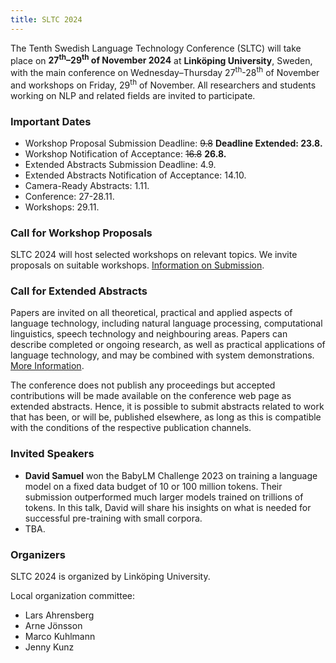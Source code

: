 ```yaml
---
title: SLTC 2024
---
```


The Tenth Swedish Language Technology Conference (SLTC) will take place on **27<sup>th</sup>–29<sup>th</sup> of November 2024** at **Linköping University**, Sweden, with the main conference on Wednesday–Thursday 27<sup>th</sup>-28<sup>th</sup> of November and workshops on Friday, 29<sup>th</sup> of November. All researchers and students working on NLP and related fields are invited to participate. 

### Important Dates

* Workshop Proposal Submission Deadline: ~~9.8~~ **Deadline Extended: 23.8.**
* Workshop Notification of Acceptance: ~~16.8~~ **26.8.**
* Extended Abstracts Submission Deadline: 4.9.
* Extended Abstracts Notification of Acceptance: 14.10.
* Camera-Ready Abstracts: 1.11. 
* Conference: 27-28.11. 
* Workshops: 29.11. 

### Call for Workshop Proposals

SLTC 2024 will host selected workshops on relevant topics. We invite proposals on suitable workshops. [Information on Submission](cfw).

### Call for Extended Abstracts

Papers are invited on all theoretical, practical and applied aspects of language technology, including natural language processing, computational linguistics, speech technology and neighbouring areas. Papers can describe completed or ongoing research, as well as practical applications of language technology, and may be combined with system demonstrations. [More Information](cfp).

The conference does not publish any proceedings but accepted contributions will be made available on the conference web page as extended abstracts. Hence, it is possible to submit abstracts related to work that has been, or will be, published elsewhere, as long as this is compatible with the conditions of the respective publication channels.

### Invited Speakers

* **David Samuel** won the BabyLM Challenge 2023 on training a language model on a fixed data budget of 10 or 100 million tokens. Their submission outperformed much larger models trained on trillions of tokens. In this talk, David will share his insights on what is needed for successful pre-training with small corpora. 
* TBA.

### Organizers 

SLTC 2024 is organized by Linköping University.  

Local organization committee: 
* Lars Ahrensberg
* Arne Jönsson
* Marco Kuhlmann
* Jenny Kunz

